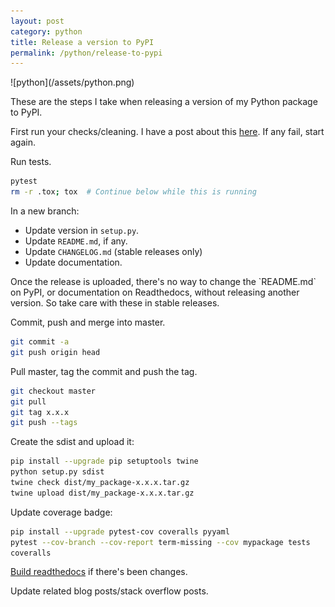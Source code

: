 ```yaml
---
layout: post
category: python
title: Release a version to PyPI
permalink: /python/release-to-pypi
---
```

<div class="wide-logos" markdown="1">
![python](/assets/python.png)
</div>

These are the steps I take when releasing a version of my Python package to
PyPI.

First run your checks/cleaning. I have a post about this [here](/python/checks). If
any fail, start again.

Run tests.
```sh
pytest
rm -r .tox; tox  # Continue below while this is running
```

In a new branch:
- Update version in `setup.py`.
- Update `README.md`, if any.
- Update `CHANGELOG.md` (stable releases only)
- Update documentation.

<div class="warning" markdown="1">
Once the release is uploaded, there's no way to change the `README.md` on PyPI,
or documentation on Readthedocs, without releasing another version. So take
care with these in stable releases.
</div>

Commit, push and merge into master.

```sh
git commit -a
git push origin head
```

Pull master, tag the commit and push the tag.

```sh
git checkout master
git pull
git tag x.x.x
git push --tags
```

Create the sdist and upload it:

```sh
pip install --upgrade pip setuptools twine
python setup.py sdist
twine check dist/my_package-x.x.x.tar.gz
twine upload dist/my_package-x.x.x.tar.gz
```

Update coverage badge:
```sh
pip install --upgrade pytest-cov coveralls pyyaml
pytest --cov-branch --cov-report term-missing --cov mypackage tests
coveralls
```

[Build readthedocs](https://composed.blog/trigger-rtd-build) if there's been
changes.

Update related blog posts/stack overflow posts.
